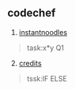 ## codechef 
1. [instantnoodles](https://github.com/Deekshith998/codechef/blob/main/Chefnoodles/Question.md)
> task:x*y Q1
2. [credits](https://github.com/Deekshith998/codechef/blob/main/Complete%20the%20credit/Question.md)
> tssk:IF ELSE
